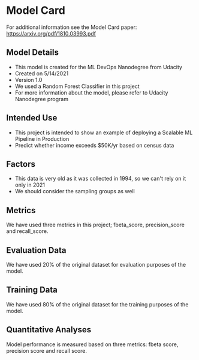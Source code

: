 # Model Card

For additional information see the Model Card paper: https://arxiv.org/pdf/1810.03993.pdf

## Model Details
- This model is created for the ML DevOps Nanodegree from Udacity
- Created on 5/14/2021
- Version 1.0
- We used a Random Forest Classifier in this project
- For more information about the model, please refer to Udacity Nanodegree program


## Intended Use
- This project is intended to show an example of deploying a Scalable ML Pipeline in Production
- Predict whether income exceeds $50K/yr based on census data


## Factors
- This data is very old as it was collected in 1994, so we can't rely on it only in 2021
- We should consider the sampling groups as well

## Metrics
We have used three metrics in this project; fbeta_score, precision_score and recall_score.

## Evaluation Data
We have used 20% of the original dataset for evaluation purposes of the model.

## Training Data
We have used 80% of the original dataset for the training purposes of the model.

## Quantitative Analyses
Model performance is measured based on three metrics: fbeta score, precision score and recall score.
